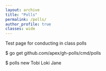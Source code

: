 ```yaml
---
layout: archive
title: "Polls"
permalink: /polls/
author_profile: true
classes: wide
---
```


Test page for conducting in class polls

$ go get github.com/apex/gh-polls/cmd/polls

$ polls new Tobi Loki Jane
